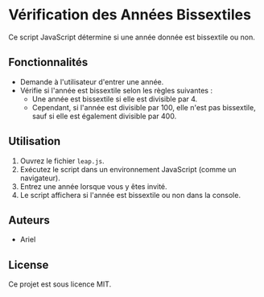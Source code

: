 # Vérification des Années Bissextiles

Ce script JavaScript détermine si une année donnée est bissextile ou non.

## Fonctionnalités

- Demande à l'utilisateur d'entrer une année.
- Vérifie si l'année est bissextile selon les règles suivantes :
  - Une année est bissextile si elle est divisible par 4.
  - Cependant, si l'année est divisible par 100, elle n'est pas bissextile, sauf si elle est également divisible par 400.

## Utilisation

1. Ouvrez le fichier `leap.js`.
2. Exécutez le script dans un environnement JavaScript (comme un navigateur).
3. Entrez une année lorsque vous y êtes invité.
4. Le script affichera si l'année est bissextile ou non dans la console.

## Auteurs

- Ariel

## License

Ce projet est sous licence MIT.